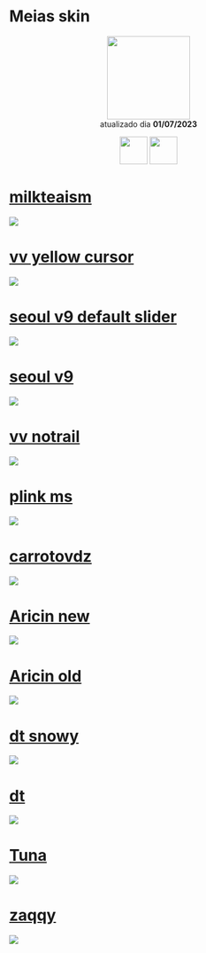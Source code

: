 # Meias skin 

<p align="center">
   <a href="https://osu.ppy.sh/users/18563131">
    <img src="https://a.ppy.sh/18563131"
         width="150"
         height="150">
   </a>
<br>
  atualizado dia
  <b> 01/07/2023 </b>
</p>
   <p align="center">
   <a href="https://twitter.com/meias_ms">
  <img src="https://i.imgur.com/PUQ5uWf.png" 
       width="50" 
       height="50"></a>
     <a href="https://www.twitch.tv/meias_ms">
  <img src="https://i.imgur.com/HM030lk.png" 
       width="50" 
       height="50"></a>
<br>
   </p>
   
# [milkteaism](https://github.com/Yumiih/Skins/raw/main/meias/milkteaism.osk)
[![](https://cdn.discordapp.com/attachments/1052716407546183744/1124876777299382373/screenshot566.jpg)](https://github.com/Yumiih/Skins/raw/main/meias/milkteaism.osk)

# [vv yellow cursor](https://github.com/Yumiih/Skins/raw/main/meias/vv%20yellow%20cursor.osk)
[![](https://osu.ppy.sh/ss/18680306/1590)](https://github.com/Yumiih/Skins/raw/main/meias/vv%20yellow%20cursor.osk)

# [seoul v9 default slider](https://drive.google.com/file/d/126ddIqncICRCccLK0wsHMHm3yqYU6MJx/view?usp=drive_link)
[![](https://cdn.discordapp.com/attachments/1052716407546183744/1124876181926326412/screenshot564.jpg)](https://drive.google.com/file/d/126ddIqncICRCccLK0wsHMHm3yqYU6MJx/view?usp=drive_link)

# [seoul v9](https://drive.google.com/file/d/1wOa6nLp-8BQ-6yvVKfnj07OGRToEDlua/view?usp=drive_link)
[![](https://osu.ppy.sh/ss/18680296/a5b0)](https://drive.google.com/file/d/1wOa6nLp-8BQ-6yvVKfnj07OGRToEDlua/view?usp=drive_link)

# [vv notrail](https://github.com/Yumiih/Skins/raw/main/meias/vv%20notrail.osk)
[![](https://osu.ppy.sh/ss/18680295/c7fb)](https://github.com/Yumiih/Skins/raw/main/meias/vv%20notrail.osk)

# [plink ms](https://github.com/Yumiih/Skins/raw/main/meias/plink%20ms.osk)
[![](https://osu.ppy.sh/ss/18680293/c812)](https://github.com/Yumiih/Skins/raw/main/meias/plink%20ms.osk)

# [carrotovdz](https://github.com/Yumiih/Skins/raw/main/meias/carrotovdz.osk)
[![](https://osu.ppy.sh/ss/18680291/121e)](https://github.com/Yumiih/Skins/raw/main/meias/carrotovdz.osk)

# [Aricin new](https://github.com/Yumiih/Skins/raw/main/meias/aricin%20new.osk)
[![](https://cdn.discordapp.com/attachments/1052716407546183744/1124872371610865815/screenshot550.jpg)](https://github.com/Yumiih/Skins/raw/main/meias/aricin%20new.osk)

# [Aricin old](https://github.com/Yumiih/Skins/raw/main/meias/aricin%20old.osk)
[![](https://osu.ppy.sh/ss/18680283/afb5)](https://github.com/Yumiih/Skins/raw/main/meias/aricin%20old.osk)

# [dt snowy](https://github.com/Yumiih/Skins/raw/main/meias/dt%20snowy.osk)
[![](https://osu.ppy.sh/ss/18680270/5af6)](https://github.com/Yumiih/Skins/raw/main/meias/dt%20snowy.osk)

# [dt](https://github.com/Yumiih/Skins/raw/main/meias/dt.osk)
[![](https://osu.ppy.sh/ss/18680266/c327)](https://github.com/Yumiih/Skins/raw/main/meias/dt.osk)

# [Tuna](https://github.com/Yumiih/Skins/raw/main/meias/tuna.osk)
[![](https://osu.ppy.sh/ss/18680262/dbed)](https://github.com/Yumiih/Skins/raw/main/meias/tuna.osk)

# [zaqqy](https://github.com/Yumiih/Skins/raw/main/meias/zaqqy.osk)
[![](https://osu.ppy.sh/ss/18680254/84c4)](https://github.com/Yumiih/Skins/raw/main/meias/zaqqy.osk)


